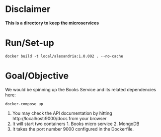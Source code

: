 # Disclaimer
**This is a directory to keep the microservices**

# Run/Set-up
```console
docker build -t local/alexandria:1.0.002 . --no-cache
```

# Goal/Objective

We would be spinning up the Books Service and its related dependencies here:

```console
docker-compose up
```

1. You may check the API documentation by hitting http://localhost:9000/docs from your browser
1. It will start two containers 1. Books micro service 2. MongoDB
1. It takes the port number 9000 configured in the Dockerfile.